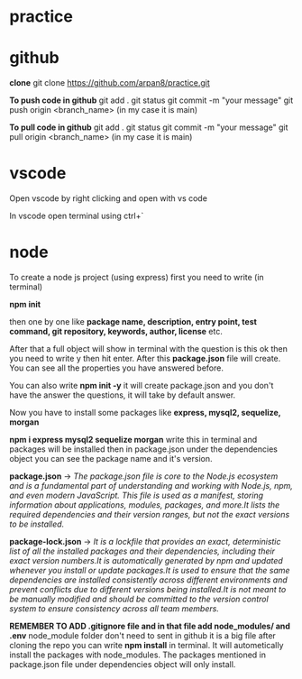 # practice

# github

**clone**
git clone https://github.com/arpan8/practice.git

**To push code in github**
git add .
git status
git commit -m "your message"
git push origin <branch_name> (in my case it is main)

**To pull code in github**
git add .
git status
git commit -m "your message"
git pull origin <branch_name> (in my case it is main)

# vscode

Open vscode by right clicking and open with vs code

In vscode open terminal using ctrl+`

# node

To create a node js project (using express) first you need to write (in terminal) 

**npm init**

then one by one like **package name, description, entry point, test command, git repository, keywords, author, license** etc.

After that a full object will show in terminal with the question is this ok then you need to write y then hit enter.
After this **package.json** file will create. You can see all the properties you have answered before.

You can also write **npm init -y** it will create package.json and you don't have the answer the questions, it will take by default answer.

Now you have to install some packages like **express, mysql2, sequelize, morgan**

**npm i express mysql2 sequelize morgan** write this in terminal and packages will be installed then in package.json under the dependencies object you can see the package name and it's version. 

**package.json** -> *The package.json file is core to the Node.js ecosystem and is a fundamental part of understanding and working with Node.js, npm, and even modern JavaScript. This file is used as a manifest, storing information about applications, modules, packages, and more.It lists the required dependencies and their version ranges, but not the exact versions to be installed.*

**package-lock.json** -> *It is a lockfile that provides an exact, deterministic list of all the installed packages and their dependencies, including their exact version numbers.It is automatically generated by npm and updated whenever you install or update packages.It is used to ensure that the same dependencies are installed consistently across different environments and prevent conflicts due to different versions being installed.It is not meant to be manually modified and should be committed to the version control system to ensure consistency across all team members.*

**REMEMBER TO ADD .gitignore file and in that file add node_modules/ and .env**
node_module folder don't need to sent in github it is a big file after cloning the repo you can write **npm install** in terminal. It will autometically install the packages with node_modules. The packages mentioned in package.json file under dependencies object will only install.


